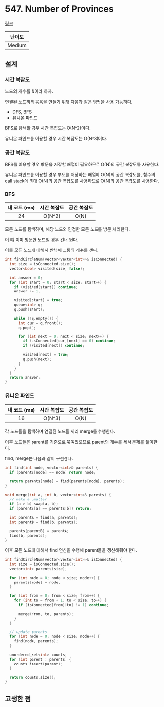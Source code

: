 # 547. Number of Provinces

[링크](https://leetcode.com/problems/number-of-provinces/)

| 난이도 |
| :----: |
| Medium |

## 설계

### 시간 복잡도

노드의 개수를 N이라 하자.

연결된 노드끼리 묶음을 만들기 위해 다음과 같은 방법을 사용 가능하다.

- DFS, BFS
- 유니온 파인드

BFS로 탐색할 경우 시간 복잡도는 O(N^2)이다.

유니온 파인드를 이용할 경우 시간 복잡도는 O(N^3)이다.

### 공간 복잡도

BFS를 이용할 경우 방문을 저장할 배열이 필요하므로 O(N)의 공간 복잡도를 사용한다.

유니온 파인드를 이용할 경우 부모를 저장하는 배열에 O(N)의 공간 복잡도를, 함수의 call stack에 최대 O(N)의 공간 복잡도를 사용하므로 O(N)의 공간 복잡도를 사용한다.

### BFS

| 내 코드 (ms) | 시간 복잡도 | 공간 복잡도 |
| :----------: | :---------: | :---------: |
|      24      |   O(N^2)    |    O(N)     |

모든 노드를 탐색하며, 해당 노드와 인접한 모든 노드를 방문 처리한다.

이 떄 이미 방문한 노드일 경우 건너 뛴다.

이를 모든 노드에 대해서 반복해 그룹의 개수를 센다.

```cpp
int findCircleNum(vector<vector<int>>& isConnected) {
  int size = isConnected.size();
  vector<bool> visited(size, false);

  int answer = 0;
  for (int start = 0; start < size; start++) {
    if (visited[start]) continue;
    answer += 1;

    visited[start] = true;
    queue<int> q;
    q.push(start);

    while (!q.empty()) {
      int cur = q.front();
      q.pop();

      for (int next = 0; next < size; next++) {
        if (isConnected[cur][next] == 0) continue;
        if (visited[next]) continue;

        visited[next] = true;
        q.push(next);
      }
    }
  }
  return answer;
}
```

### 유니온 파인드

| 내 코드 (ms) | 시간 복잡도 | 공간 복잡도 |
| :----------: | :---------: | :---------: |
|      16      |   O(N^3)    |    O(N)     |

각 노드들을 탐색하며 연결된 노드들 끼리 merge를 수행한다.

이후 노드들은 parent를 기준으로 묶여있으므로 parent의 개수를 세서 문제를 풀이한다.

find, merge는 다음과 같이 구현한다.

```cpp
int find(int node, vector<int>& parents) {
  if (parents[node] == node) return node;

  return parents[node] = find(parents[node], parents);
}

void merge(int a, int b, vector<int>& parents) {
  // make a smaller
  if (a > b) swap(a, b);
  if (parents[a] == parents[b]) return;

  int parentA = find(a, parents);
  int parentB = find(b, parents);

  parents[parentB] = parentA;
  find(b, parents);
}
```

이후 모든 노드에 대해서 find 연산을 수행해 parent들을 갱신해줘야 한다.

```cpp
int findCircleNum(vector<vector<int>>& isConnected) {
  int size = isConnected.size();
  vector<int> parents(size);

  for (int node = 0; node < size; node++) {
    parents[node] = node;
  }

  for (int from = 0; from < size; from++) {
    for (int to = from + 1; to < size; to++) {
      if (isConnected[from][to] != 1) continue;

      merge(from, to, parents);
    }
  }

  // update parents
  for (int node = 0; node < size; node++) {
    find(node, parents);
  }

  unordered_set<int> counts;
  for (int parent : parents) {
    counts.insert(parent);
  }

  return counts.size();
}
```

## 고생한 점
